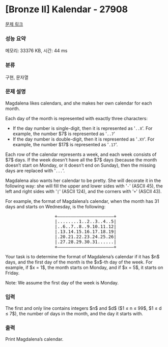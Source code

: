 # [Bronze II] Kalendar - 27908 

[문제 링크](https://www.acmicpc.net/problem/27908) 

### 성능 요약

메모리: 33376 KB, 시간: 44 ms

### 분류

구현, 문자열

### 문제 설명

<p>Magdalena likes calendars, and she makes her own calendar for each month.</p>

<p>Each day of the month is represented with exactly three characters:</p>

<ul>
	<li>If the day number is single-digit, then it is represented as '<code>..X</code>'. For example, the number $7$ is represented as '<code>..7</code>'</li>
	<li>If the day number is double-digit, then it is represented as '<code>.XY</code>'. For example, the number $17$ is represented as '<code>.17</code>'.</li>
</ul>

<p>Each row of the calendar represents a week, and each week consists of $7$ days. If the week doesn’t have all the $7$ days (because the month doesn’t start on Monday, or it doesn’t end on Sunday), then the missing days are replaced with '<code>...</code>'.</p>

<p>Magdalena also wants her calendar to be pretty. She will decorate it in the following way: she will fill the upper and lower sides with '<code>-</code>' (ASCII 45), the left and right sides with '<code>|</code>' (ASCII 124), and the corners with '<code>+</code>' (ASCII 43).</p>

<p>For example, the format of Magdalena’s calendar, when the month has 31 days and starts on Wednesday, is the following:</p>

<pre style="text-align: center;">+–––––––––––––––––––––+
|........1..2..3..4..5|
|..6..7..8..9.10.11.12|
|.13.14.15.16.17.18.19|
|.20.21.22.23.24.25.26|
|.27.28.29.30.31......|
+–––––––––––––––––––––+</pre>

<p>Your task is to determine the format of Magdalena’s calendar if it has $n$ days, and the first day of the month is the $x$-th day of the week. For example, if $x = 1$, the month starts on Monday, and if $x = 5$, it starts on Friday.</p>

<p>Note: We assume the first day of the week is Monday.</p>

### 입력 

 <p>The first and only line contains integers $n$ and $d$ ($1 ≤ n ≤ 99$, $1 ≤ d ≤ 7$), the number of days in the month, and the day it starts with.</p>

### 출력 

 <p>Print Magdalena’s calendar.</p>

